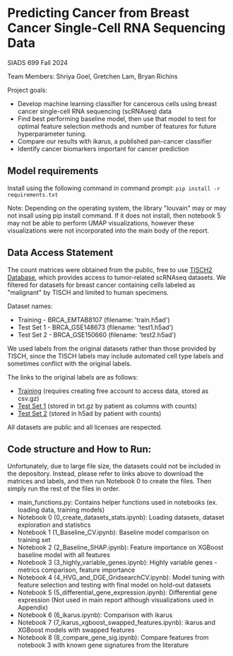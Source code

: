 # Predicting Cancer from Breast Cancer Single-Cell RNA Sequencing Data
SIADS 699 Fall 2024

Team Members: Shriya Goel, Gretchen Lam, Bryan Richins

Project goals:
- Develop machine learning classifier for cancerous cells using breast cancer single-cell RNA sequencing (scRNAseq) data
- Find best performing baseline model, then use that model to test for optimal feature selection methods and number of features for future hyperparameter tuning.
- Compare our results with ikarus, a published pan-cancer classifier
- Identify cancer biomarkers important for cancer prediction

## Model requirements
Install using the following command in command prompt:
```pip install -r requirements.txt```

Note: Depending on the operating system, the library "louvain" may or may not insall using pip install command. If it does not install, then notebook 5 may not be able to perform UMAP visualizations, however these visualizations were not incorporated into the main body of the report.

## Data Access Statement
The count matrices were obtained from the public, free to use [TISCH2 Database](http://tisch.comp-genomics.org/gallery/?cancer=BRCA&celltype=Malignant&species=Human), which provides access to tumor-related scRNAseq datasets.
We filtered for datasets for breast cancer containing cells labeled as "malignant" by TISCH and limited to human specimens.

Dataset names:
  * Training - BRCA_EMTAB8107 (filename: 'train.h5ad')
  * Test Set 1 - BRCA_GSE148673 (filename: 'test1.h5ad')
  * Test Set 2 - BRCA_GSE150660 (filename: 'test2.h5ad')

We used labels from the original datasets rather than those provided by TISCH, since the TISCH labels may include automated cell type labels and sometimes conflict with the original labels.

The links to the original labels are as follows:
* [Training](https://lambrechtslab.sites.vib.be/en/pan-cancer-blueprint-tumour-microenvironment-0) (requires creating free account to access data, stored as csv.gz)
* [Test Set 1](https://www.ncbi.nlm.nih.gov/geo/query/acc.cgi?acc=GSE148673) (stored in txt.gz by patient as columns with counts)
* [Test Set 2](https://www.ncbi.nlm.nih.gov/geo/query/acc.cgi?acc=GSE150660) (stored in h5ad by patient with counts)

All datasets are public and all licenses are respected.

## Code structure and How to Run:
Unfortunately, due to large file size, the datasets could not be included in the depository. Instead, please refer to links above to download the matrices and labels, and then run Notebook 0 to create the files. Then simply run the rest of the files in order.

- main_functions.py: Contains helper functions used in notebooks (ex. loading data, training models)
- Notebook 0 (0_create_datasets_stats.ipynb): Loading datasets, dataset exploration and statistics
- Notebook 1 (1_Baseline_CV.ipynb): Baseline model comparison on training set
- Notebook 2 (2_Baseline_SHAP.ipynb): Feature importance on XGBoost baseline model with all features
- Notebook 3 (3_highly_variable_genes.ipynb): Highly variable genes - metrics comparison, feature importance
- Notebook 4 (4_HVG_and_DGE_GridsearchCV.ipynb): Model tuning with feature selection and testing with final model on hold-out datasets
- Notebook 5 (5_differential_gene_expression.ipynb): Differential gene expression (Not used in main report although visualizations used in Appendix)
- Notebook 6 (6_ikarus.ipynb): Comparison with ikarus
- Notebook 7 (7_ikarus_xgboost_swapped_features.ipynb): ikarus and XGBoost models with swapped features
- Notebook 8 (8_compare_gene_sig.ipynb): Compare features from notebook 3 with known gene signatures from the literature
